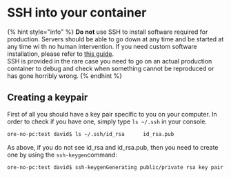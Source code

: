 # SSH into your container

{% hint style="info" %}
**Do not** use SSH to install software required for production. Servers should be able to go down at any time and be started at any time wi th no human intervention. If you need custom software installation, please refer to [this guide](https://docs2.mobingi.com/v/v2/guides-and-tutorials/others/ssh-into-your-container).  
SSH is provided in the rare case you need to go on an actual production container to debug and check when something cannot be reproduced or has gone horribly wrong.
{% endhint %}

## Creating a keypair

First of all you should have a key pair specific to you on your computer. In order to check if you have one, simply type `ls ~/.ssh` in your console.

```bash
ore-no-pc:test david$ ls ~/.ssh/id_rsa		id_rsa.pub
```

As above, if you do not see id\_rsa and id\_rsa.pub, then you need to create one by using the `ssh-keygen`command:

```bash
ore-no-pc:test david$ ssh-keygenGenerating public/private rsa key pair.Enter file in which to save the key (/Users/david/.ssh/id_rsa):Enter passphrase (empty for no passphrase):Enter same passphrase again:Your identification has been saved in meow.Your public key has been saved in meow.pub.The key fingerprint is:8d:b9:76:d5:24:b9:26:80:08:f0:e0:03:fc:1c:84:6e david@ore-no-pc.localThe key's randomart image is:+--[ RSA 2048]----+|=.+.             ||                 ||.o+ o            ||                 ||.                ||         . +     ||        o .      ||       . .       ||                 |+-----------------+
```

